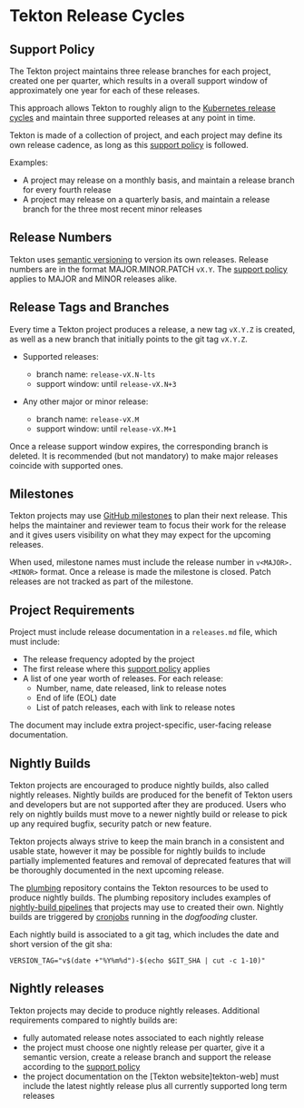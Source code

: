 # Tekton Release Cycles

## Support Policy

The Tekton project maintains three release branches for each project, created one per quarter, which 
results in a overall support window of approximately one year for each of these releases.

This approach allows Tekton to roughly align to the [Kubernetes release cycles][kube-releases] and 
maintain three supported releases at any point in time.

Tekton is made of a collection of project, and each project may define its own release cadence, as long as
this [support policy](#support-policy) is followed. 

Examples:

- A project may release on a monthly basis, and maintain a release branch for every fourth release
- A project may release on a quarterly basis, and maintain a release branch for the three most recent minor 
  releases

## Release Numbers

Tekton uses [semantic versioning][semantic] to version its own releases. Release numbers are in the format
MAJOR.MINOR.PATCH `vX.Y`. The [support policy](#support-policy) applies to MAJOR and MINOR releases alike.

## Release Tags and Branches

Every time a Tekton project produces a release, a new tag `vX.Y.Z` is created, as well as a new branch that
initially points to the git tag `vX.Y.Z`.

- Supported releases: 
    - branch name: `release-vX.N-lts`
    - support window: until `release-vX.N+3`

- Any other major or minor release:
    - branch name: `release-vX.M`
    - support window: until `release-vX.M+1`

Once a release support window expires, the corresponding branch is deleted.
It is recommended (but not mandatory) to make major releases coincide with supported ones.

## Milestones

Tekton projects may use [GitHub milestones][github-milestones] to plan their next release. This helps the
maintainer and reviewer team to focus their work for the release and it gives users visibility on what they
may expect for the upcoming releases.

When used, milestone names must include the release number in `v<MAJOR>.<MINOR>` format.
Once a release is made the milestone is closed. Patch releases are not tracked as part of the milestone.

## Project Requirements

Project must include release documentation in a `releases.md` file, which must include:

- The release frequency adopted by the project
- The first release where this [support policy](#support-policy) applies
- A list of one year worth of releases. For each release:
    - Number, name, date released, link to release notes
    - End of life (EOL) date
    - List of patch releases, each with link to release notes

The document may include extra project-specific, user-facing release documentation.

## Nightly Builds

Tekton projects are encouraged to produce nightly builds, also called nightly releases.
Nightly builds are produced for the benefit of Tekton users and developers but are not supported
after they are produced. Users who rely on nightly builds must move to a newer nightly build or release to
pick up any required bugfix, security patch or new feature. 

Tekton projects always strive to keep the main branch in a consistent and usable state, however it may be
possible for nightly builds to include partially implemented features and removal of deprecated features
that will be thoroughly documented in the next upcoming release.

The [plumbing][nightly-plumbing] repository contains the Tekton resources to be used to produce nightly
builds. The plumbing repository includes examples of [nightly-build pipelines][nightly-pipeline] that projects
may use to created their own. Nightly builds are triggered by [cronjobs][nightly-triggers] running
in the *dogfooding* cluster.

Each nightly build is associated to a git tag, which includes the date and short version of the git sha:

```shell
VERSION_TAG="v$(date +"%Y%m%d")-$(echo $GIT_SHA | cut -c 1-10)"
```

## Nightly releases

Tekton projects may decide to produce nightly releases. 
Additional requirements compared to nightly builds are:

- fully automated release notes associated to each nightly release
- the project must choose one nightly release per quarter, give it a semantic version, create a release branch
  and support the release according to the [support policy](#support-policy)
- the project documentation on the [Tekton website]tekton-web] must include the latest nightly release plus all
  currently supported long term releases


[kube-releases]: (https://kubernetes.io/releases/)
[semantic]: https://semver.org/
[github-milestones]: https://docs.github.com/en/issues/using-labels-and-milestones-to-track-work/about-milestones
[nightly-plumbing]: https://github.com/tektoncd/plumbing/tree/main/tekton/resources/nightly-release
[nightly-pipeline]: https://github.com/tektoncd/plumbing/tree/main/tekton/ci/cluster-interceptors/build-id/tekton
[nightly-triggers]: https://github.com/tektoncd/plumbing/tree/main/tekton/cronjobs/dogfooding/releases
[tekton-web]: https://tekton.dev/docs